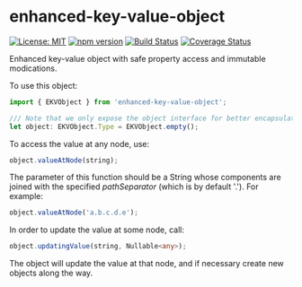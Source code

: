 # enhanced-key-value-object

[![License: MIT](https://img.shields.io/badge/License-MIT-yellow.svg)](https://opensource.org/licenses/MIT)
[![npm version](https://badge.fury.io/js/enhanced-key-value-object.svg?dummy=false)](https://badge.fury.io/js/enhanced-key-value-object?dummy=false)
[![Build Status](https://travis-ci.org/protoman92/enhanced-key-value-object.svg?branch=master&dummy=false)](https://travis-ci.org/protoman92/enhanced-key-value-object?dummy=false)
[![Coverage Status](https://coveralls.io/repos/github/protoman92/enhanced-key-value-object/badge.svg?branch=master&dummy=false)](https://coveralls.io/github/protoman92/enhanced-key-value-object?branch=master&dummy=false)

Enhanced key-value object with safe property access and immutable modications.

To use this object:

```typescript
import { EKVObject } from 'enhanced-key-value-object';

/// Note that we only expose the object interface for better encapsulation.
let object: EKVObject.Type = EKVObject.empty();
```

To access the value at any node, use:

```typescript
object.valueAtNode(string);
```

The parameter of this function should be a String whose components are joined with the specified *pathSeparator* (which is by default '.'). For example:

```typescript
object.valueAtNode('a.b.c.d.e');
```

In order to update the value at some node, call:

```typescript
object.updatingValue(string, Nullable<any>);
```

The object will update the value at that node, and if necessary create new objects along the way.
